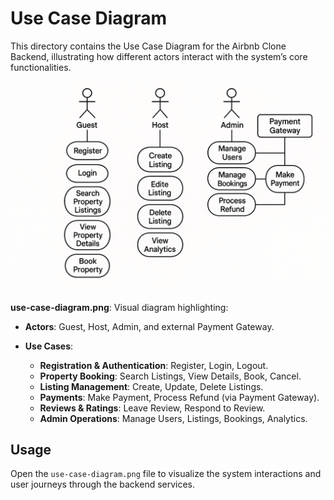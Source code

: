 # Use Case Diagram

This directory contains the Use Case Diagram for the Airbnb Clone Backend, illustrating how different actors interact with the system’s core functionalities.

![Use Case Diagram](use-case-diagram.png)

**use-case-diagram.png**: Visual diagram highlighting:

* **Actors**: Guest, Host, Admin, and external Payment Gateway.
* **Use Cases**:

  * **Registration & Authentication**: Register, Login, Logout.
  * **Property Booking**: Search Listings, View Details, Book, Cancel.
  * **Listing Management**: Create, Update, Delete Listings.
  * **Payments**: Make Payment, Process Refund (via Payment Gateway).
  * **Reviews & Ratings**: Leave Review, Respond to Review.
  * **Admin Operations**: Manage Users, Listings, Bookings, Analytics.

## Usage

Open the `use-case-diagram.png` file to visualize the system interactions and user journeys through the backend services.

